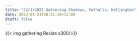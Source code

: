 ```yaml
---
title: "22/1/2022 Gathering Shadows, Valhalla, Wellington"
date: 2022-01-21T00:51:16+13:00
draft: false
---
```


{{< img gathering Resize x300/>}} 




